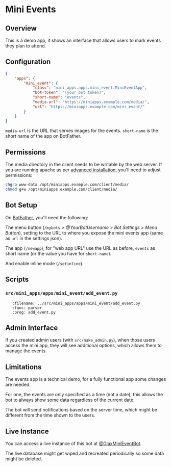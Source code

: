 Mini Events
===========

## Overview

This is a demo app, it shows an interface that allows users to mark events they plan to attend.

## Configuration

```json
{
    "apps": {
        "mini_event": {
            "class": "mini_apps.apps.mini_event.MiniEventApp",
            "bot-token": "(your bot token)",
            "short-name": "events",
            "media-url": "https://miniapps.example.com/media/",
            "url": "https://miniapps.example.com/mini_event/"
        }
    }
}
```

`media-url` is the URL that serves images for the events.
`short-name` is the short name of the app on BotFather.


## Permissions

The media directory in the client needs to be writable by the web server. If you are running apache as per
[advanced installation](../installation/advanced.md), you'll need to adjust permissions:

```bash
chgrp www-data /opt/miniapps.example.com/client/media/
chmod g+w /opt/miniapps.example.com/client/media/
```


## Bot Setup

On [BotFather](https://t.me/BotFather), you'll need the following:

The menu button (`/mybots` > _@YourBotUsername_ > _Bot Settings_ > _Menu Button_), setting to the URL
to where you expose the mini events app (same as `url` in the settings json).

The app (`/newapp`), for "web app URL" use the URL as before, `events` as short name (or the value you have for `short-name`).

And enable inline mode (`/setinline`).

## Scripts


### `src/mini_apps/apps/mini_event/add_event.py`

```{argparse}
   :filename: ../src/mini_apps/apps/mini_event/add_event.py
   :func: parser
   :prog: add_event.py
```


## Admin Interface

If you created admin users (with `src/make_admin.py`), when those users
access the mini app, they will see additional options, which allows them to manage
the events.


## Limitations

The events app is a technical demo, for a fully functional app some changes are needed.

For one, the events are only specified as a time (not a date), this allows the bot
to always show some data regardless of the current date.

The bot will send notifications based on the server time, which might be different from the time shown to the users.


## Live Instance

You can access a live instance of this bot at [@GlaxMiniEventBot](https://t.me/GlaxMiniEventBot).

The live database might get wiped and recreated periodically so some data might be deleted.
